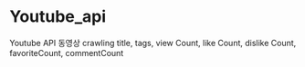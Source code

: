 # Youtube_api

Youtube API 동영상 crawling
  title, tags, view Count, like Count, dislike Count, favoriteCount, commentCount
